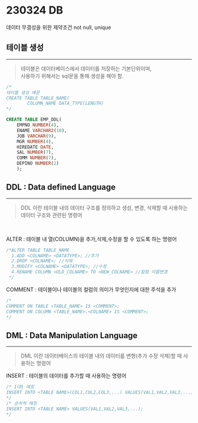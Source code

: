 # 230324 DB
데이터 무결성을 위한 제약조건
not null, unique


## 테이블 생성
---
> 테이블은 데이터베이스에서 데이터를 저장하는 기본단위이며,   
  사용하기 위해서는 sql문을 통해 생성을 해야 함.
```sql
/*
테이블 생성 예문
CREATE TABLE TABLE_NAME(
        COLUMN_NAME DATA_TYPE(LENGTH)
*/

CREATE TABLE EMP_DDL(
    EMPNO NUMBER(4),
    ENAME VARCHAR2(10),
    JOB VARCHAR(9),
    MGR NUMBER(4),
    HIREDATE DATE,
    SAL NUMBER(7),
    COMM NUMBER(7),
    DEPINO NUMBER(2)
    );
```
## DDL : Data defined Language
---
> DDL 이란 테이블 내의 데이터 구조를 정의하고 생성, 변경, 삭제할 때 사용하는 데이터 구조와 관련된 명령어

<br>


ALTER : 테이블 내 열(COLUMN)을 추가,삭제,수정을 할 수 있도록 하는 명령어
```SQL
/*ALTER TABLE TABLE_NAME
  1.ADD <COLNAME> <DATATYPE>; //추가
  2.DROP <COLNAME>; //삭제
  3.MODIFY <COLNAME> <DATATYPE>; //수정
  4.RENAME COLUMN <OLD_COLNAME> TO <NEW_COLNAME> //컬럼 이름변경
 */
```
COMMENT : 테이블이나 테이블의 컬럼의 의미가 무엇인지에 대한 주석을 추가
```SQL
/*
COMMENT ON TABLE <TABLE_NAME> IS <COMMENT>;
COMMENT ON COLUMN <TABLE_NAME>.<COLNAME> IS <COMMENT>;
*/
```

## DML : Data Manipulation Language
---
> DML 이란 데이터베이스의 테이블 내의 데이터를 변형(추가 수정 삭제)할 때 사용하는 명령어

INSERT : 테이블의 데이터를 추가할 때 사용하는 명령어
```sql
/* 1대1 매칭
INSERT INTO <TABLE NAME>(COL1,COL2,COL3,...) VALUES(VAL1,VAL2,VAL3,...);
*/
/* 순차적 매칭
INSERT INTO <TABLE NAME> VALUES(VAL1,VAL2,VAL3,...);
*/
```

